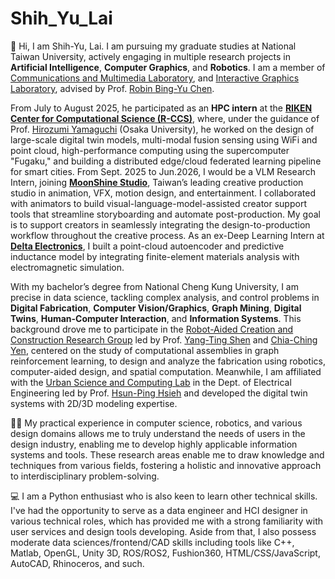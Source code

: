 # Shih_Yu_Lai

👋 Hi, I am Shih-Yu, Lai. I am pursuing my graduate studies at National Taiwan University, actively engaging in multiple research projects in **Artificial Intelligence**, **Computer Graphics**, and **Robotics**. I am a member of [Communications and Multimedia Laboratory](https://www.cmlab.csie.ntu.edu.tw/new_cml_website/index.php), and [Interactive Graphics Laboratory](http://graphics.im.ntu.edu.tw/index.html), advised by Prof. [Robin Bing-Yu Chen](https://scholar.google.com/citations?user=8UC5dY4AAAAJ&hl=en). 

From July to August 2025, he participated as an **HPC intern** at the **[RIKEN Center for Computational Science (R-CCS)](https://www.r-ccs.riken.jp/en/)**, where, under the guidance of Prof. [Hirozumi Yamaguchi](https://scholar.google.com/citations?user=pUpK9hYAAAAJ&hl=ja) (Osaka University), he worked on the design of large-scale digital twin models, multi-modal fusion sensing using WiFi and point cloud, high-performance computing using the supercomputer "Fugaku," and building a distributed edge/cloud federated learning pipeline for smart cities. From Sept. 2025 to Jun.2026, I would be a VLM Research Intern, joining **[MoonShine Studio](https://moonshine.tw/)**, Taiwan’s leading creative production studio in animation, VFX, motion design, and entertainment. I collaborated with animators to build visual-language-model-assisted creator support tools that streamline storyboarding and automate post-production. My goal is to support creators in seamlessly integrating the design-to-production workflow throughout the creative process. As an ex-Deep Learning Intern at **[Delta Electronics](https://www.linkedin.com/company/delta-electronics/)**, I built a point-cloud autoencoder and predictive inductance model by integrating finite-element materials analysis with electromagnetic simulation.

With my bachelor’s degree from National Cheng Kung University, I am precise in data science, tackling complex analysis, and control problems in **Digital Fabrication**, **Computer Vision/Graphics**, **Graph Mining**, **Digital Twins**, **Human-Computer Interaction**, and **Information Systems**. This background drove me to participate in the [Robot-Aided Creation and Construction Research Group](https://rccn.dev/en/projects/) led by Prof. [Yang-Ting Shen](https://www.researchgate.net/profile/Yang-Ting-Shen) and [Chia-Ching Yen](https://researchoutput.ncku.edu.tw/en/persons/chia-ching-yen), centered on the study of computational assemblies in graph reinforcement learning, to design and analyze the fabrication using robotics, computer-aided design, and spatial computation. Meanwhile, I am affiliated with the [Urban Science and Computing Lab](https://hphsieh.github.io/nckuee/research.html) in the Dept. of Electrical Engineering led by Prof. [Hsun-Ping Hsieh](https://scholar.google.com/citations?user=f6SBzrAAAAAJ&hl=en) and developed the digital twin systems with  2D/3D modeling expertise. 

🧑‍🎨 My practical experience in computer science, robotics, and various design domains allows me to truly understand the needs of users in the design industry, enabling me to develop highly applicable information systems and tools. These research areas enable me to draw knowledge and techniques from various fields, fostering a holistic and innovative approach to interdisciplinary problem-solving.

💻 I am a Python enthusiast who is also keen to learn other technical skills. I've had the opportunity to serve as a data engineer and HCI designer in various technical roles, which has provided me with a strong familiarity with user services and design tools developing. Aside from that, I also possess moderate data sciences/frontend/CAD skills including tools like C++, Matlab, OpenGL, Unity 3D, ROS/ROS2, Fushion360, HTML/CSS/JavaScript, AutoCAD, Rhinoceros, and such.
